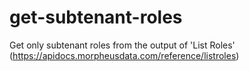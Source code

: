# get-subtenant-roles
Get only subtenant roles from the output of 'List Roles' (https://apidocs.morpheusdata.com/reference/listroles)
